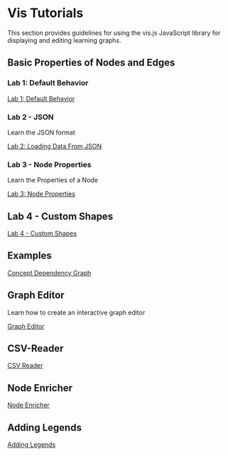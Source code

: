 # Vis Tutorials

This section provides guidelines for using the vis.js JavaScript library for
displaying and editing learning graphs.

## Basic Properties of Nodes and Edges

### Lab 1: Default Behavior

[Lab 1: Default Behavior](lab-01.md)

### Lab 2 - JSON

Learn the JSON format

[Lab 2: Loading Data From JSON](lab-02.md)

### Lab 3 - Node Properties

Learn the Properties of a Node

[Lab 3: Node Properties](lab-03.md)

## Lab 4 - Custom Shapes

[Lab 4 - Custom Shapes](./lab-04.html)

## Examples

[Concept Dependency Graph](./concept-dependency-graph.md)

## Graph Editor

Learn how to create an interactive graph editor

[Graph Editor](./graph-editor/index.md)

## CSV-Reader

[CSV Reader](./csv-reader/index.md)

## Node Enricher

[Node Enricher](./node-enricher/index.md)

## Adding Legends

[Adding Legends](./legends/index.md)

